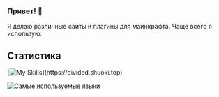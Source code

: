 ### Привет! 👋

Я делаю различные сайты и плагины для майнкрафта.
Чаще всего я использую:

## Статистика
[![My Skills](https://skillicons.dev/icons?i=github,idea,vscode,js,html,css,sass,java,figma,discord,)](https://divided.shuoki.top)

[![Самые используемые языки](https://github-readme-stats.vercel.app/api/top-langs/?username=TheDivided&layout=compact)](https://github.com/TheDivided/github-readme-stats)
